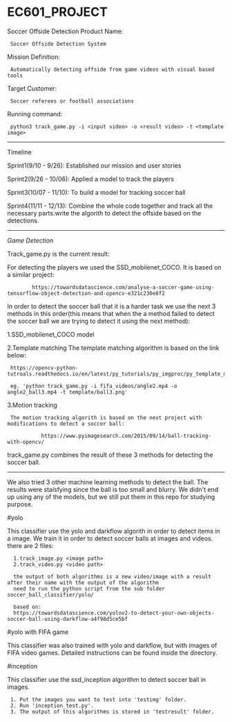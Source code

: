 # EC601_PROJECT
Soccer Offside Detection
Product Name: 

     Soccer Offside Detection System
     
Mission Definition:

     Automatically detecting offside from game videos with visual based tools
     
Target Customer: 

     Soccer referees or football associations
     
Running command:
     
     python3 track_game.py -i <input video> -o <result video> -t <template image>
     
     

     

------------------------------------------------------------------------------------------
Timeline

Sprint1(9/10 - 9/26): Established our mission and user stories

Sprint2(9/26 - 10/06): Applied a model to track the players

Sprint3(10/07 - 11/10): To build a model for tracking soccer ball

Sprint4(11/11 - 12/13): Combine the whole code together and track all the necessary parts.write the algorith to detect the offside based on the detections.


------------------------------------------------------------------------------------------
*Game Detection*

Track_game.py is the current result:

For detecting the players we used the SSD_mobilenet_COCO. It is based on a similar project:

            https://towardsdatascience.com/analyse-a-soccer-game-using-tensorflow-object-detection-and-opencv-e321c230e8f2
            

In order to detect the soccer ball that it is a harder task we use the next 3 methods in this order(this means that when the a method failed to detect the soccer ball we are trying to detect it using the next method):

1.SSD_mobilenet_COCO model

2.Template matching
The template matching algorithm is based on the link below:
     
     https://opencv-python-tutroals.readthedocs.io/en/latest/py_tutorials/py_imgproc/py_template_matching/py_template_matching.html
     
     eg. 'python track_game.py -i fifa_videos/angle2.mp4 -o angle2_ball3.mp4 -t template/ball3.png'

3.Motion tracking

     The motion tracking algorith is based on the next project with modifications to detect a soccer ball:
     
               https://www.pyimagesearch.com/2015/09/14/ball-tracking-with-opencv/

track_game.py combines the result of these 3 methods for detecting the soccer ball.

------------------------------------------------------------------------------------------

We also tried 3 other machine learning methods to detect the ball. The results were staisfying since the ball is too small and blurry. We didn't end up using any of the models, but we still put them in this repo for studying purpose.

 #yolo

 This classifier use the yolo and darkflow algorith in order to detect items in a image.
 We train it in order to detect soccer balls at images and videos.
 there are 2 files:

      1.track_image.py <image path>
      2.track_video.py <video path>
      
      the output of both algorithms is a new video/image with a result after their name with the output of the algorithm
      need to run the python script from the sub folder soccer_ball_classifier/yolo/
      
      based on:
      https://towardsdatascience.com/yolov2-to-detect-your-own-objects-soccer-ball-using-darkflow-a4f98d5ce5bf
      

#yolo with FIFA game

This classifier was also trained with yolo and darkflow, but with images of FIFA video games. Detailed instructions can be found inside the directory.


#inception

This classifier use the ssd_inception algorithm to detect soccer ball in images.

     1. Put the images you want to test into 'testimg' folder.
     2. Run 'inception_test.py'.
     3. The output of this algorithms is stored in 'testresult' folder.


      
